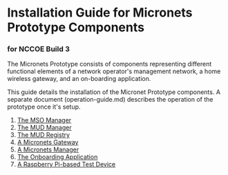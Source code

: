# Installation Guide for Micronets Prototype Components 


### for NCCOE Build 3

The Micronets Prototype consists of components representing different functional
elements of a network operator's management network, a home wireless gateway, and 
an on-boarding application.

This guide details the installation of the Micronet Prototype components. A separate
document (operation-guide.md) describes the operation of the prototype once it's setup. 

1. [The MSO Manager](docs/install/mso-manager.md)
2. [The MUD Manager](docs/install/mud-manager.md)
3. [The MUD Registry](docs/install/mud-registry.md)
4. [A Micronets Gateway](docs/install/micronets-gateway.md)
5. [A Micronets Manager](docs/install/micronets-manager.md)
6. [The Onboarding Application](docs/install/onboarding-app.md)
7. [A Raspberry Pi-based Test Device](docs/install/pi-test-device.md)
